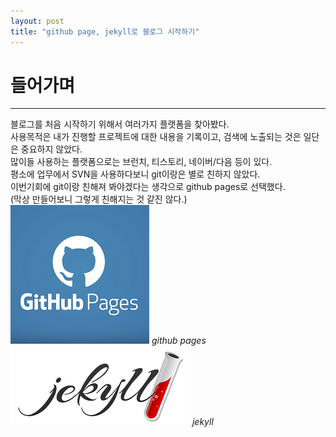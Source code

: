 ```yaml
---
layout: post
title: "github page, jekyll로 블로그 시작하기"
---
```

들어가며
===
-------
블로그를 처음 시작하기 위해서 여러가지 플랫폼을 찾아봤다.  
사용목적은 내가 진행할 프로젝트에 대한 내용을 기록이고, 검색에 노출되는 것은 일단은 중요하지 않았다.  
많이들 사용하는 플랫폼으로는 브런치, 티스토리, 네이버/다음 등이 있다.  
평소에 업무에서 SVN을 사용하다보니 git이랑은 별로 친하지 않았다.  
이번기회에 git이랑 친해져 봐야겠다는 생각으로 github pages로 선택했다.  
(막상 만들어보니 그렇게 친해지는 것 같진 않다.)  
![github pages](/assets/images/github-pages-examples.png)
*github pages*  
![jeykll](/assets/images/jekyll.png)
*jekyll*